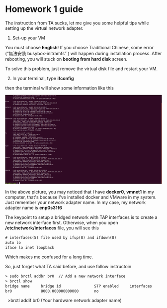 # Homework 1 guide

The instruction from TA sucks, let me give you some helpful tips while setting up the virtual network adapter.

1. Set-up your VM
    
You must choose **English**! If you choose Traditional Chinese, some error (“無法安裝 busybox-initramfs” ) will happen during installation process. After rebooting, you will stuck on **booting from hard disk** screen.

To solve this problem, just remove the virtual disk file and restart your VM.

2. In your terminal, type **ifconfig**

then the terminal will show some information like this

![ifconfig](https://github.com/jerryzj/CS542100/blob/master/img/ifconfig.png)

In the above picture, you may noticed that I have **docker0**, **vmnet1** in my computer, that's because I've installed docker and VMware in my system. Just remember your network adapter name. In my case, my network adapter name is **enp0s31f6**

The keypoint to setup a bridged network with TAP interfaces is to create a new network interface first. Otherwise, when you open **/etc/network/interfaces** file, you will see this

    # interfaces(5) file used by ifup(8) and ifdown(8)
    auto lo
    iface lo inet loopback
    
Which makes me confused for a long time.

So, just forget what TA said before, and use follow instructoin

    > sudo brctl addbr br0  // Add a new network interface
    > brctl show
    bridge name     bridge id               STP enabled     interfaces
    br0             8000.000000000000       no
        >brctl addif br0 (Your hardware network adapter name)
